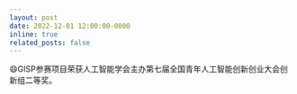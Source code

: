 ```yaml
---
layout: post
date: 2022-12-01 12:00:00-0000
inline: true
related_posts: false
---
```


:smile:GISP参赛项目荣获人工智能学会主办第七届全国青年人工智能创新创业大会创新组二等奖。
